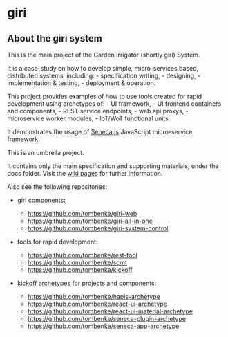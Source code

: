 giri
====

## About the giri system

This is the main project of the Garden Irrigator (shortly giri) System.

It is a case-study on how to develop simple, micro-services based, distributed systems, including:
    - specification writing,
    - designing,
    - implementation & testing,
    - deployment & operation.

This project provides examples of how to use tools created for rapid development using archetypes of:
    - UI framework,
    - UI frontend containers and components,
    - REST service endpoints,
    - web api proxys,
    - microservice worker modules,
    - IoT/WoT functional units.

It demonstrates the usage of [Seneca.js](http://senecajs.org) JavaScript micro-service framework.

This is an umbrella project.

It contains only the main specification and supporting materials, under the docs folder.
Visit the [wiki pages](https://github.com/tombenke/giri/wiki) for furher information.

Also see the following repositories:

- giri components:

    - https://github.com/tombenke/giri-web
    - https://github.com/tombenke/giri-all-in-one
    - https://github.com/tombenke/giri-system-control

- tools for rapid development:

    - https://github.com/tombenke/rest-tool
    - https://github.com/tombenke/scmt
    - https://github.com/tombenke/kickoff

- [kickoff archetypes](https://github.com/tombenke/kickoff) for projects and components:

    - https://github.com/tombenke/hapis-archetype
    - https://github.com/tombenke/react-ui-archetype
    - https://github.com/tombenke/react-ui-material-archetype
    - https://github.com/tombenke/seneca-plugin-archetype
    - https://github.com/tombenke/seneca-app-archetype

